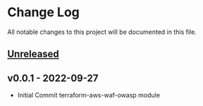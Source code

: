 # Change Log

All notable changes to this project will be documented in this file.

<a name="unreleased"></a>
## [Unreleased]



<a name="v0.0.1"></a>
## v0.0.1 - 2022-09-27

- Initial Commit terraform-aws-waf-owasp module


[Unreleased]: https://github.com/binbashar/terraform-waf-owasp/compare/v1.0.17...HEAD
[v0.0.2]: https://github.com/binbashar/terraform-waf-owasp/compare/v0.0.1...v0.0.2